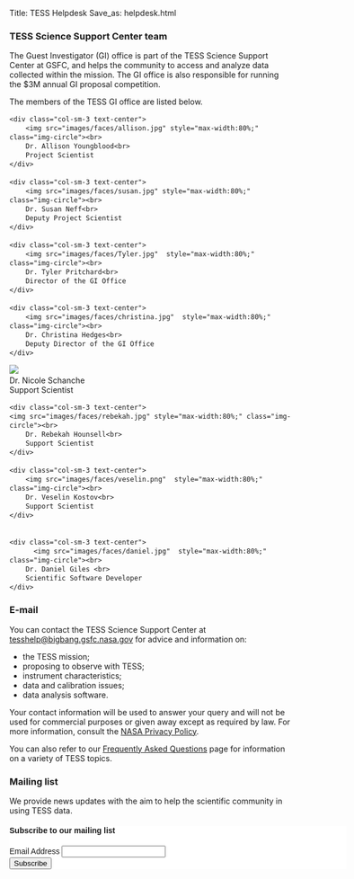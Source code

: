 Title: TESS Helpdesk
Save_as: helpdesk.html

### TESS Science Support Center team

The Guest Investigator (GI) office is part of the TESS Science Support Center at GSFC, and helps the community to access and analyze data collected within the mission. The GI office is also responsible for running the $3M annual GI proposal competition.

The members of the TESS GI office are listed below.

<div class="row">

    <div class="col-sm-3 text-center"> 
        <img src="images/faces/allison.jpg" style="max-width:80%;" class="img-circle"><br>
        Dr. Allison Youngblood<br>
        Project Scientist 
    </div>
    
    <div class="col-sm-3 text-center"> 
        <img src="images/faces/susan.jpg" style="max-width:80%;" class="img-circle"><br>
        Dr. Susan Neff<br>
        Deputy Project Scientist 
    </div>

    <div class="col-sm-3 text-center">
        <img src="images/faces/Tyler.jpg"  style="max-width:80%;" class="img-circle"><br>
        Dr. Tyler Pritchard<br>
        Director of the GI Office
    </div>

    <div class="col-sm-3 text-center">
        <img src="images/faces/christina.jpg"  style="max-width:80%;" class="img-circle"><br>
        Dr. Christina Hedges<br>
        Deputy Director of the GI Office
    </div>
    

    
</div>
    
<div class="row">
    <div class="col-sm-3 text-center">
          <img src="images/faces/nicole.jpg"  style="max-width:80%;" class="img-circle"><br>
        Dr. Nicole Schanche<br>
        Support Scientist
    </div>

    <div class="col-sm-3 text-center">
    <img src="images/faces/rebekah.jpg" style="max-width:80%;" class="img-circle"><br>
        Dr. Rebekah Hounsell<br>
        Support Scientist
    </div>

    <div class="col-sm-3 text-center">
        <img src="images/faces/veselin.png"  style="max-width:80%;" class="img-circle"><br>
        Dr. Veselin Kostov<br>
        Support Scientist
    </div>
    

    <div class="col-sm-3 text-center">
          <img src="images/faces/daniel.jpg"  style="max-width:80%;" class="img-circle"><br>
        Dr. Daniel Giles <br>
        Scientific Software Developer
    </div>
    
</div>

### E-mail

You can contact the TESS Science Support Center at [tesshelp@bigbang.gsfc.nasa.gov](mailto:tesshelp@bigbang.gsfc.nasa.gov) for advice and information on:

* the TESS mission;
* proposing to observe with TESS;
* instrument characteristics;
* data and calibration issues;
* data analysis software.

Your contact information will be used to answer your query and will
not be used for commercial purposes or given away except as required
by law. For more information, consult the
[NASA Privacy Policy](http://www.nasa.gov/about/highlights/HP_Privacy.html).

You can also refer to our [Frequently Asked Questions](faq.html) page
for information on a variety of TESS topics.

### Mailing list

We provide news updates with the aim to help the scientific community in using TESS data. 

<!-- Begin MailChimp Signup Form -->
<link href="//cdn-images.mailchimp.com/embedcode/classic-10_7.css" rel="stylesheet" type="text/css">
<style type="text/css">
    #mc_embed_signup{background:#fff; clear:left; font:14px Helvetica,Arial,sans-serif;  width:600px;}
    /* Add your own MailChimp form style overrides in your site stylesheet or in this style block.
       We recommend moving this block and the preceding CSS link to the HEAD of your HTML file. */
</style>
<div id="mc_embed_signup">
<form action="//nasa.us15.list-manage.com/subscribe/post?u=157ce755ac3a9b51b8ab7373b&amp;id=c62f997f18" method="post" id="mc-embedded-subscribe-form" name="mc-embedded-subscribe-form" class="validate" target="_blank" novalidate>
    <div id="mc_embed_signup_scroll">
    <h4>Subscribe to our mailing list</h4>
<div class="mc-field-group">
    <label for="mce-EMAIL">Email Address </label>
    <input type="email" value="" name="EMAIL" class="required email" id="mce-EMAIL">
</div>
    <div id="mce-responses" class="clear">
        <div class="response" id="mce-error-response" style="display:none"></div>
        <div class="response" id="mce-success-response" style="display:none"></div>
    </div>    <!-- real people should not fill this in and expect good things - do not remove this or risk form bot signups-->
    <div style="position: absolute; left: -5000px;" aria-hidden="true"><input type="text" name="b_157ce755ac3a9b51b8ab7373b_c62f997f18" tabindex="-1" value=""></div>
    <div class="clear"><input type="submit" value="Subscribe" name="subscribe" id="mc-embedded-subscribe" class="button"></div>
    </div>
</form>
</div>
   <script type='text/javascript' src='//s3.amazonaws.com/downloads.mailchimp.com/js/mc-validate.js'></script><script type='text/javascript'>(function($) {window.fnames = new Array(); window.ftypes = new Array();fnames[0]='EMAIL';ftypes[0]='email';fnames[1]='FNAME';ftypes[1]='text';fnames[2]='LNAME';ftypes[2]='text';}(jQuery));var $mcj = jQuery.noConflict(true);</script>

<!--End mc_embed_signup-->

<!--End mc_embed_signup-->

<!-- ### Twitter

You can also tweet your questions to <a href="https://twitter.com/TESScsc">@TESScsc</a> on Twitter. -->

<!-- ### FAQ

The FAQ archives at MAST for
[Kepler](http://archive.stsci.edu/mast_faq.php?mission=KEPLER) and
[K2](http://archive.stsci.edu/mast_faq.php?mission=K2) answer many
questions about the missions as well as how to retrieve and analyze
the data.  The FAQ archives on the original Kepler/K2 website can be accessed
[here for Kepler](/FAQ.shtml) and
[here for K2](/K2/FAQ.shtml).  -->
